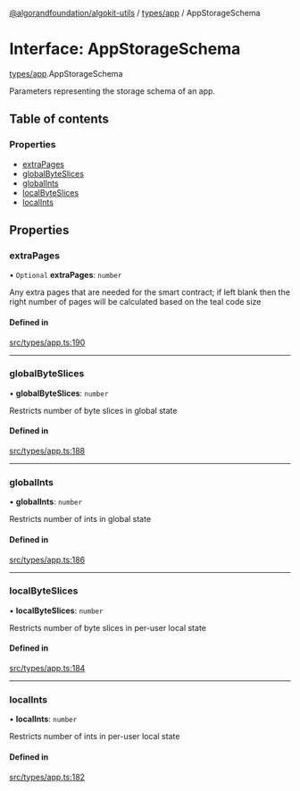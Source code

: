 [@algorandfoundation/algokit-utils](../README.md) / [types/app](../modules/types_app.md) / AppStorageSchema

# Interface: AppStorageSchema

[types/app](../modules/types_app.md).AppStorageSchema

Parameters representing the storage schema of an app.

## Table of contents

### Properties

- [extraPages](types_app.AppStorageSchema.md#extrapages)
- [globalByteSlices](types_app.AppStorageSchema.md#globalbyteslices)
- [globalInts](types_app.AppStorageSchema.md#globalints)
- [localByteSlices](types_app.AppStorageSchema.md#localbyteslices)
- [localInts](types_app.AppStorageSchema.md#localints)

## Properties

### extraPages

• `Optional` **extraPages**: `number`

Any extra pages that are needed for the smart contract; if left blank then the right number of pages will be calculated based on the teal code size

#### Defined in

[src/types/app.ts:190](https://github.com/joe-p/algokit-utils-ts/blob/main/src/types/app.ts#L190)

___

### globalByteSlices

• **globalByteSlices**: `number`

Restricts number of byte slices in global state

#### Defined in

[src/types/app.ts:188](https://github.com/joe-p/algokit-utils-ts/blob/main/src/types/app.ts#L188)

___

### globalInts

• **globalInts**: `number`

Restricts number of ints in global state

#### Defined in

[src/types/app.ts:186](https://github.com/joe-p/algokit-utils-ts/blob/main/src/types/app.ts#L186)

___

### localByteSlices

• **localByteSlices**: `number`

Restricts number of byte slices in per-user local state

#### Defined in

[src/types/app.ts:184](https://github.com/joe-p/algokit-utils-ts/blob/main/src/types/app.ts#L184)

___

### localInts

• **localInts**: `number`

Restricts number of ints in per-user local state

#### Defined in

[src/types/app.ts:182](https://github.com/joe-p/algokit-utils-ts/blob/main/src/types/app.ts#L182)

